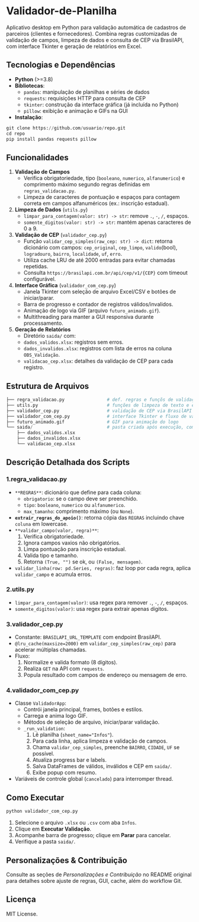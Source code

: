# Validador-de-Planilha
Aplicativo desktop em Python para validação automática de cadastros de parceiros (clientes e fornecedores). Combina regras customizadas de validação de campos, limpeza de dados e consulta de CEP via BrasilAPI, com interface Tkinter e geração de relatórios em Excel.

## Tecnologias e Dependências
- **Python** (>=3.8)
- **Bibliotecas**:
    - `pandas`: manipulação de planilhas e séries de dados
    - `requests`: requisições HTTP para consulta de CEP
    - `tkinter`: construção da interface gráfica (já incluída no Python)
    - `pillow`: exibição e animação e GIFs na GUI
- **Instalação**:
```python
git clone https://github.com/usuario/repo.git
cd repo
pip install pandas requests pillow
```

## Funcionalidades
1. **Validação de Campos**
    - Verifica obrigatoriedade, tipo (`booleano`, `numerico`, `alfanumerico`) e comprimento máximo segundo regras definidas em `regras_validacao.py`.
    - Limpeza de caracteres de pontuação e espaços para contagem correta em campos alfanuméricos (ex.: inscrição estadual).
2. **Limpeza de Dados** (`utils.py`)
    - `limpar_para_contagem(valor: str) -> str`: remove `.`, `-`, `/`, espaços.
    - `somente_digitos(valor: str) -> str`: mantém apenas caracteres de 0 a 9.
3. **Validação de CEP** (`validador_cep.py`)
    - Função `validar_cep_simples(raw_cep: str) -> dict`: retorna dicionário com campos:
          `cep_original`, `cep_limpo`, `valido`(bool), `logradouro`, `bairro`, `localidade`, `uf`, `erro`.
    - Utiliza cache LRU de até 2000 entradas para evitar chamadas repetidas.
    - Consulta `https://brasilapi.com.br/api/cep/v1/{CEP}` com timeout configurável.
4. **Interface Gráfica** (`validador_com_cep.py`)
    - Janela Tkinter com seleção de arquivo Excel/CSV e botões de iniciar/parar.
    - Barra de progresso e contador de registros válidos/invalidos.
    - Animação de logo via GIF (arquivo `futuro_animado.gif`).
    - Multithreading para manter a GUI responsiva durante processamento.
5. **Geração de Relatórios**
    - Diretório `saida/` com:
    - `dados_validos.xlsx`: registros sem erros.
    - `dados_invalidos.xlsx`: registros com lista de erros na coluna `OBS_Validação`.
    - `validacao_cep.xlsx`: detalhes da validação de CEP para cada registro.

## Estrutura de Arquivos
```python
├── regra_validacao.py                # def. regras e funçõs de validação de campos
├── utils.py                          # funções de limpeza de texto e extração de dígitos
├── validador_cep.py                  # validação de CEP via BrasilAPI e cache LRU
├── validador_com_cep.py              # interface Tkinter e fluxo de validação completo
├── futuro_animado.gif                # GIF para animação do logo
└── saida/                            # pasta criada após execução, com resultados
    ├── dados_validos.xlsx
    ├── dados_invalidos.xlsx
    └── validacao_cep.xlsx
```

## Descrição Detalhada dos Scripts
### 1.regra_validacao.py
- `**REGRAS**`: dicionário que define para cada coluna:
    - `obrigatorio`: se o campo deve ser preenchido.
    - `tipo`: `booleano`, `numerico` ou `alfanumerico`.
    - `max_tamanho`: comprimento máximo (ou `None`).
- **`extrair_regras_do_apoio()`**: retorna cópia das `REGRAS` incluindo chave `coluna` em lowercase.
- `**validar_campo(valor, regra)**`:
    1. Verifica obrigatoriedade.
    2. Ignora campos vaxios não obrigatórios.
    3. Limpa pontuação para inscrição estadual.
    4. Valida tipo e tamanho.
    5. Retorna `(True, "")` se ok, ou `(False, mensagem)`.
- `validar_linha(row: pd.Series, regras)`: faz loop por cada regra, aplica `validar_campo` e acumula erros.
### 2.utils.py
- `limpar_para_contagem(valor)`: usa regex para remover `.`, `-`, `/`, espaços.
- `somente_digitos(valor)`: usa regex para extrair apenas dígitos.
### 3.validador_cep.py
- Constante: `BRASILAPI_URL_TEMPLATE` com endpoint BrasilAPI.
- `@lru_cache(maxsize=2000)` em `validar_cep_simples(raw_cep)` para acelerar múltiplas chamadas.
- Fluxo:
    1. Normalize e valida formato (8 dígitos).
    2. Realiza `GET` na API com `requests`.
    3. Popula resultado com campos de endereço ou mensagem de erro.
### 4.validador_com_cep.py
- Classe `ValidadorApp`:
    - Contrói janela principal, frames, botões e estilos.
    - Carrega e anima logo GIF.
    - Métodos de seleção de arquivo, iniciar/parar validação.
    - `_run_validation`:
      1. Lê planilha (`sheet_name="Infos"`).
      2. Para cada linha, aplica limpeza e validação de campos.
      3. Chama `validar_cep_simples`, preenche `BAIRRO`, `CIDADE`, `UF` se possível.
      4. Atualiza progress bar e labels.
      5. Salva DataFrames de válidos, inválidos e CEP em `saida/`.
      6. Exibe popup com resumo.
- Variáveis de controle global (`cancelado`) para interromper thread.

## Como Executar
```python
python validador_com_cep.py
```
1. Selecione o arquivo `.xlsx` ou `.csv` com aba `Infos`.
2. Clique em **Executar Validação**.
3. Acompanhe barra de progresso; clique em **Parar** para cancelar.
4. Verifique a pasta `saida/`.

## Personalizações & Contribuição
Consulte as seções de *Personalizações e Contribuição* no README original para detalhes sobre ajuste de regras, GUI, cache, além do workflow Git.

## Licença
MIT License.











